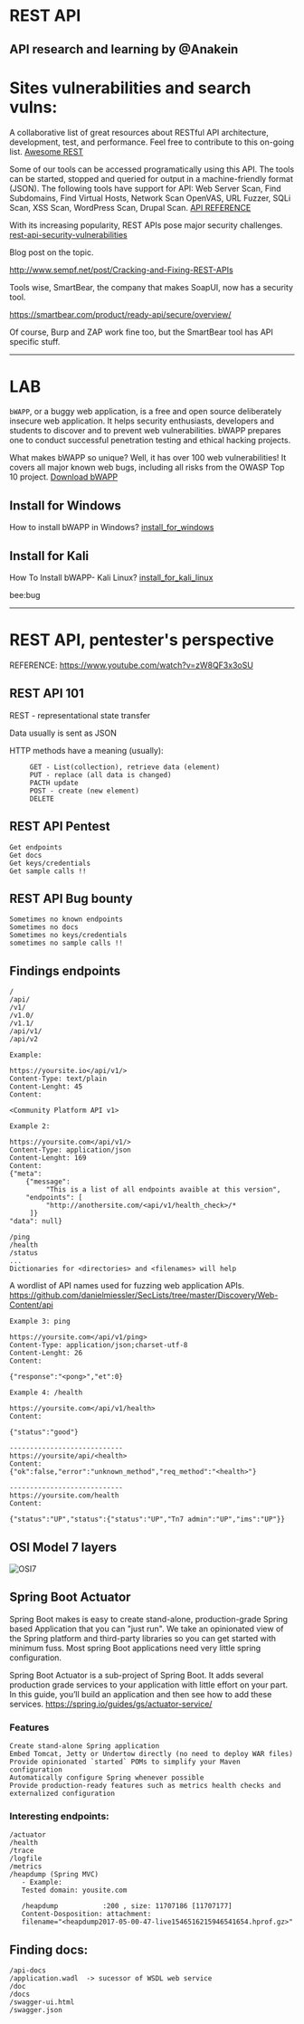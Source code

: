 # REST API
API research and learning by @Anakein
-------
# Sites vulnerabilities and search vulns:

A collaborative list of great resources about RESTful API architecture, development, test, and performance. Feel free to contribute to this on-going list. [Awesome REST](https://github.com/marmelab/awesome-rest#public-rest-apis-to-use-in-tests)
 

Some of our tools can be accessed programatically using this API. The tools can be started, stopped and queried for output in a machine-friendly format (JSON). The following tools have support for API: Web Server Scan, Find Subdomains, Find Virtual Hosts, Network Scan OpenVAS, URL Fuzzer, SQLi Scan, XSS Scan, WordPress Scan, Drupal Scan. 
[API REFERENCE](https://pentest-tools.com/api_reference)


With its increasing popularity, REST APIs pose major security challenges. 
[rest-api-security-vulnerabilities](https://dzone.com/articles/rest-api-security-vulnerabilities)

Blog post on the topic.

http://www.sempf.net/post/Cracking-and-Fixing-REST-APIs

Tools wise, SmartBear, the company that makes SoapUI, now has a security tool.

https://smartbear.com/product/ready-api/secure/overview/

Of course, Burp and ZAP work fine too, but the SmartBear tool has API specific stuff.

-------
# LAB
`bWAPP`, or a buggy web application, is a free and open source deliberately insecure web application.
It helps security enthusiasts, developers and students to discover and to prevent web vulnerabilities.
bWAPP prepares one to conduct successful penetration testing and ethical hacking projects.

What makes bWAPP so unique? Well, it has over 100 web vulnerabilities!
It covers all major known web bugs, including all risks from the OWASP Top 10 project.
[Download bWAPP](https://sourceforge.net/projects/bwapp/files/bWAPP/)

## Install for Windows
How to install bWAPP in Windows?
[install_for_windows](https://www.youtube.com/watch?reload=9&v=F3QcgmCuEC0)

## Install for Kali
How To Install bWAPP- Kali Linux?
[install_for_kali_linux](https://www.crackitdown.com/2018/05/how-to-install-bwapp-kali-linux.html)

bee:bug

-------
# REST API, pentester's perspective
REFERENCE: https://www.youtube.com/watch?v=zW8QF3x3oSU

## REST API 101

REST - representational state transfer

Data usually is sent as JSON

HTTP methods have a meaning (usually):

```
     GET - List(collection), retrieve data (element)    
     PUT - replace (all data is changed)  
     PACTH update    
     POST - create (new element)   
     DELETE
```

## REST API Pentest

```
Get endpoints
Get docs
Get keys/credentials
Get sample calls !!
```

## REST API Bug bounty

```
Sometimes no known endpoints
Sometimes no docs
Sometimes no keys/credentials
sometimes no sample calls !!
```
    
## Findings endpoints

```
/
/api/
/v1/
/v1.0/
/v1.1/
/api/v1/
/api/v2
```
```
Example:

https://yoursite.io</api/v1/>
Content-Type: text/plain
Content-Lenght: 45
Content:

<Community Platform API v1>
```

```
Example 2:

https://yoursite.com</api/v1/>
Content-Type: application/json
Content-Lenght: 169
Content:
{"meta":
    {"message":
         "This is a list of all endpoints avaible at this version",
    "endpoints": [
         "http://anothersite.com/<api/v1/health_check>/*
     ]}
"data": null}

```
```
/ping
/health
/status
...
Dictionaries for <directories> and <filenames> will help
```
A wordlist of API names used for fuzzing web application APIs. https://github.com/danielmiessler/SecLists/tree/master/Discovery/Web-Content/api

```
Example 3: ping

https://yoursite.com</api/v1/ping>
Content-Type: application/json;charset-utf-8
Content-Lenght: 26
Content:

{"response":"<pong>","et":0}
```
```
Example 4: /health

https://yoursite.com</api/v1/health>
Content:

{"status":"good"}

----------------------------
https://yoursite/api/<health>
Content:
{"ok":false,"error":"unknown_method","req_method":"<health>"}

----------------------------
https://yoursite.com/health
Content:

{"status":"UP","status":{"status":"UP","Tn7 admin":"UP","ims":"UP"}}

```

## OSI Model 7 layers

![OSI7](https://www.cloudflare.com/img/learning/ddos/what-is-a-ddos-attack/osi-model-7-layers.svg)

## Spring Boot Actuator

Spring Boot makes is easy to create stand-alone, production-grade Spring based Application that you can "just run". We take an opinionated view of the Spring platform and third-party libraries so you can get started with minimum fuss. Most spring Boot applications need very little spring configuration. 

Spring Boot Actuator is a sub-project of Spring Boot. It adds several production grade services to your application with little effort on your part. In this guide, you’ll build an application and then see how to add these services.
https://spring.io/guides/gs/actuator-service/

### Features

```
Create stand-alone Spring application
Embed Tomcat, Jetty or Undertow directly (no need to deploy WAR files)
Provide opinionated `started` POMs to simplify your Maven configuration
Automatically configure Spring whenever possible
Provide production-ready features such as metrics health checks and externalized configuration
```
### Interesting endpoints:
```
/actuator
/health
/trace
/logfile
/metrics
/heapdump (Spring MVC)
   - Example:
   Tested domain: yousite.com
   
   /heapdump           :200 , size: 11707186 [11707177]
   Content-Dosposition: attachment:
   filename="<heapdump2017-05-00-47-live1546516215946541654.hprof.gz>"
```
## Finding docs:

```
/api-docs
/application.wadl  -> sucessor of WSDL web service
/doc
/docs
/swagger-ui.html
/swagger.json
```
